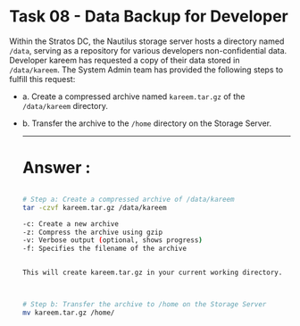 # Task 08 - Data Backup for Developer


Within the Stratos DC, the Nautilus storage server hosts a directory named `/data`, serving as a repository for various developers non-confidential data. Developer kareem has requested a copy of their data stored in `/data/kareem`. The System Admin team has provided the following steps to fulfill this request:



- a. Create a compressed archive named `kareem.tar.gz` of the `/data/kareem` directory.

- b. Transfer the archive to the `/home` directory on the Storage Server.

  ---

  # Answer :

  ```bash

  # Step a: Create a compressed archive of /data/kareem
  tar -czvf kareem.tar.gz /data/kareem

  -c: Create a new archive
  -z: Compress the archive using gzip
  -v: Verbose output (optional, shows progress)
  -f: Specifies the filename of the archive
  
  
  This will create kareem.tar.gz in your current working directory.

  

  # Step b: Transfer the archive to /home on the Storage Server
  mv kareem.tar.gz /home/

  ```
